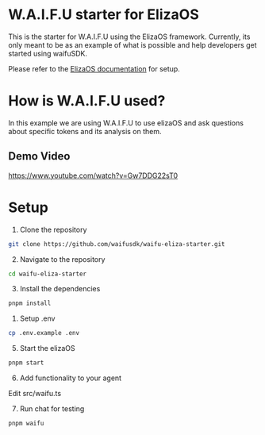 # W.A.I.F.U starter for ElizaOS

This is the starter for W.A.I.F.U using the ElizaOS framework. Currently, its only meant to be as an example of what is possible and help developers get started using waifuSDK.

Please refer to the [ElizaOS documentation](https://github.com/elizaos/eliza) for setup.

# How is W.A.I.F.U used?

In this example we are using W.A.I.F.U to use elizaOS and ask questions about specific tokens and its analysis on them.

## Demo Video

https://www.youtube.com/watch?v=Gw7DDG22sT0

# Setup

1. Clone the repository

```bash
git clone https://github.com/waifusdk/waifu-eliza-starter.git
```

2. Navigate to the repository

```bash
cd waifu-eliza-starter
```

3. Install the dependencies

```bash
pnpm install
```

1. Setup .env

```bash
cp .env.example .env
```

5. Start the elizaOS

```bash
pnpm start
```

6. Add functionality to your agent

Edit src/waifu.ts

7. Run chat for testing

```bash
pnpm waifu
```
